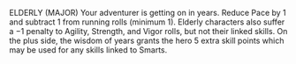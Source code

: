 ELDERLY (MAJOR)
Your adventurer is getting on in years. Reduce Pace by 1 and subtract 1 from running rolls (minimum 1). Elderly characters also suffer a −1 penalty to Agility, Strength, and Vigor rolls, but not their linked skills.
On the plus side, the wisdom of years grants the hero 5 extra skill points which may be used for any skills linked to Smarts.